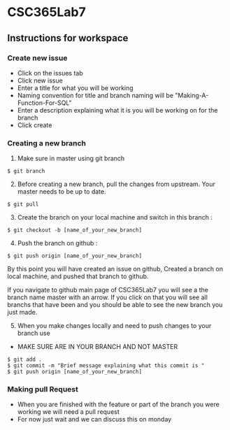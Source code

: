 # CSC365Lab7

## Instructions for workspace

### Create new issue

* Click on the issues tab
* Click new issue
* Enter a title for what you will be working
* Naming convention for title and branch naming will be "Making-A-Function-For-SQL"
* Enter a description explaining what it is you will be working on for the branch
* Click create



### Creating a new branch

1) Make sure in master using git branch
```
$ git branch
```

2) Before creating a new branch, pull the changes from upstream. Your master needs to be up to date.
```
$ git pull
```

3) Create the branch on your local machine and switch in this branch :
```
$ git checkout -b [name_of_your_new_branch]
```

4) Push the branch on github :
```
$ git push origin [name_of_your_new_branch]
```

By this point you will have created an issue on github, Created a branch on local machine, and pushed that branch to github.

If you navigate to github main page of CSC365Lab7 you will see a the branch name master with an arrow.
If you click on that you will see all branchs that have been and you should be able to see the new branch you just made.

5) When you make changes locally and need to push changes to your branch use
* MAKE SURE ARE IN YOUR BRANCH AND NOT MASTER
```
$ git add .
$ git commit -m "Brief message explaining what this commit is "
$ git push origin [name_of_your_new_branch]
```

### Making pull Request
* When you are finished with the feature or part of the branch you were working we will need a pull request
* For now just wait and we can discuss this on monday
